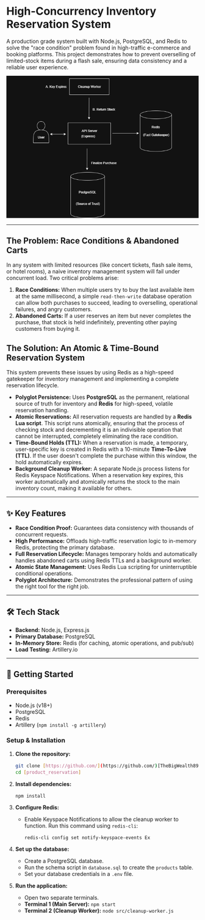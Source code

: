 # High-Concurrency Inventory Reservation System

A production grade system built with Node.js, PostgreSQL, and Redis to solve the "race condition" problem found in high-traffic e-commerce and booking platforms. This project demonstrates how to prevent overselling of limited-stock items during a flash sale, ensuring data consistency and a reliable user experience.

![Architecture Diagram](src/assets/reservation_diagram.drawi.png)

---

## The Problem: Race Conditions & Abandoned Carts

In any system with limited resources (like concert tickets, flash sale items, or hotel rooms), a naive inventory management system will fail under concurrent load. Two critical problems arise:

1.  **Race Conditions:** When multiple users try to buy the last available item at the same millisecond, a simple `read-then-write` database operation can allow both purchases to succeed, leading to overselling, operational failures, and angry customers.
2.  **Abandoned Carts:** If a user reserves an item but never completes the purchase, that stock is held indefinitely, preventing other paying customers from buying it.

## The Solution: An Atomic & Time-Bound Reservation System

This system prevents these issues by using Redis as a high-speed gatekeeper for inventory management and implementing a complete reservation lifecycle.

- **Polyglot Persistence:** Uses **PostgreSQL** as the permanent, relational source of truth for inventory and **Redis** for high-speed, volatile reservation handling.
- **Atomic Reservations:** All reservation requests are handled by a **Redis Lua script**. This script runs atomically, ensuring that the process of checking stock and decrementing it is an indivisible operation that cannot be interrupted, completely eliminating the race condition.
- **Time-Bound Holds (TTL):** When a reservation is made, a temporary, user-specific key is created in Redis with a 10-minute **Time-To-Live (TTL)**. If the user doesn't complete the purchase within this window, the hold automatically expires.
- **Background Cleanup Worker:** A separate Node.js process listens for Redis Keyspace Notifications. When a reservation key expires, this worker automatically and atomically returns the stock to the main inventory count, making it available for others.

---

## ✨ Key Features

- **Race Condition Proof:** Guarantees data consistency with thousands of concurrent requests.
- **High Performance:** Offloads high-traffic reservation logic to in-memory Redis, protecting the primary database.
- **Full Reservation Lifecycle:** Manages temporary holds and automatically handles abandoned carts using Redis TTLs and a background worker.
- **Atomic State Management:** Uses Redis Lua scripting for uninterruptible conditional operations.
- **Polyglot Architecture:** Demonstrates the professional pattern of using the right tool for the right job.

---

## 🛠️ Tech Stack

- **Backend:** Node.js, Express.js
- **Primary Database:** PostgreSQL
- **In-Memory Store:** Redis (for caching, atomic operations, and pub/sub)
- **Load Testing:** Artillery.io

---

## 🚀 Getting Started

### Prerequisites

- Node.js (v18+)
- PostgreSQL
- Redis
- Artillery (`npm install -g artillery`)

### Setup & Installation

1.  **Clone the repository:**

    ```bash
    git clone [https://github.com/](https://github.com/)[TheBigWealth89]/[product_reservation].git
    cd [product_reservation]
    ```

2.  **Install dependencies:**

    ```bash
    npm install
    ```

3.  **Configure Redis:**

    - Enable Keyspace Notifications to allow the cleanup worker to function. Run this command using `redis-cli`:
      ```
      redis-cli config set notify-keyspace-events Ex
      ```

4.  **Set up the database:**

    - Create a PostgreSQL database.
    - Run the schema script in `database.sql` to create the `products` table.
    - Set your database credentials in a `.env` file.

5.  **Run the application:**
    - Open two separate terminals.
    - **Terminal 1 (Main Server):** `npm start`
    - **Terminal 2 (Cleanup Worker):** `node src/cleanup-worker.js`
